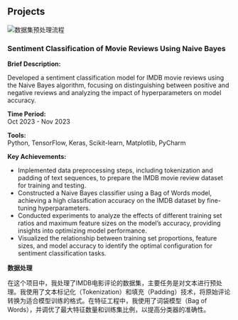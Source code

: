 ## Projects
![数据集预处理流程](https://github.com/user-attachments/assets/cf783fe5-f9c0-4cd1-9613-37cbe439c449)

### Sentiment Classification of Movie Reviews Using Naive Bayes

**Brief Description:**
  
Developed a sentiment classification model for IMDB movie reviews using the Naive Bayes algorithm, focusing on distinguishing between positive and negative reviews and analyzing the impact of hyperparameters on model accuracy.

**Time Period:**  
Oct 2023 - Nov 2023

**Tools:**  
Python, TensorFlow, Keras, Scikit-learn, Matplotlib, PyCharm

**Key Achievements:**
- Implemented data preprocessing steps, including tokenization and padding of text sequences, to prepare the IMDB movie review dataset for training and testing.
- Constructed a Naive Bayes classifier using a Bag of Words model, achieving a high classification accuracy on the IMDB dataset by fine-tuning hyperparameters.
- Conducted experiments to analyze the effects of different training set ratios and maximum feature sizes on the model’s accuracy, providing insights into optimizing model performance.
- Visualized the relationship between training set proportions, feature sizes, and model accuracy to identify the optimal configuration for sentiment classification tasks.

**数据处理**

在这个项目中，我处理了IMDB电影评论的数据集，主要任务是对文本进行预处理。我使用了文本标记化（Tokenization）和填充（Padding）技术，将原始评论转换为适合模型训练的格式。在特征工程中，我使用了词袋模型（Bag of Words），并调优了最大特征数量和训练集比例，以提高分类器的准确性。
